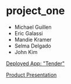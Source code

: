 # project_one

- Michael Guillen
- Eric Galassi
- Mandie Kramer
- Selma Delgado
- John Kim

[Deployed App: "Tender"](https://michaelguillen7.github.io/project_one/)

[Product Presentation](https://docs.google.com/presentation/d/11WYlLIzP8OBctpgzHohce0qaalZ-VKHWOOGW1Yuz8wo/edit?usp=sharing)

